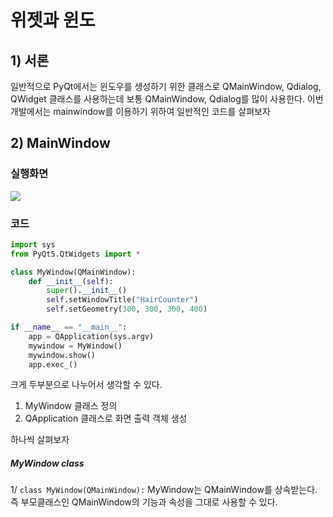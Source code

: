 # 위젯과 윈도

## 1) 서론
일반적으로 PyQt에서는 윈도우를 생성하기 위한 클래스로
QMainWindow, Qdialog, QWidget 클래스를 사용하는데 
보통 QMainWindow, Qdialog를 많이 사용한다. 
이번 개발에서는 mainwindow를 이용하기 위하여
일반적인 코드를 살펴보자

## 2) MainWindow
### 실행화면
![
](https://lh3.googleusercontent.com/Fp55t2d4Py5lT_9jKDJAiexHRKcjuWMUTl7gSyDb8HFuXyrSChnOrEmL1CjASozLbPpJ44JUlri8 "exe")

### 코드
``` python
import sys
from PyQt5.QtWidgets import *

class MyWindow(QMainWindow):
    def __init__(self):
        super().__init__()
        self.setWindowTitle("HairCounter")
        self.setGeometry(300, 300, 300, 400)

if __name__ == "__main__":
    app = QApplication(sys.argv)
    mywindow = MyWindow()
    mywindow.show()
    app.exec_()
```
크게 두부분으로 나누어서 생각할 수 있다.
1. MyWindow 클래스 정의
2. QApplication 클래스로 화면 출력 객체 생성

하나씩 살펴보자
##### MyWindow class
1/ `class MyWindow(QMainWindow):` 
MyWindow는 QMainWindow를 상속받는다. 즉 부모클래스인 QMainWindow의 기능과 속성을 그대로 사용할 수 있다.



<!--stackedit_data:
eyJoaXN0b3J5IjpbMTY1MDUxOTExMSwtNjA0MDcwOTg0LC0xNT
gxMzI4NzY4LDIxMDUxNzUyMTNdfQ==
-->